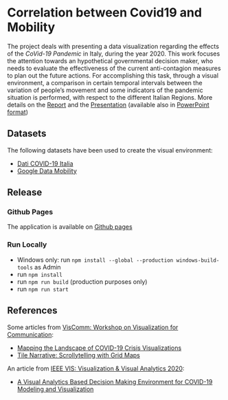 # Correlation between Covid19 and Mobility
The project deals with presenting a data visualization regarding the effects of the *CoVid-19 Pandemic* in Italy, during the year 2020. This work focuses the attention towards an hypothetical governmental decision maker, who needs to evaluate the effectiveness of the current anti-contagion measures to plan out the future actions. For accomplishing this task, through a visual environment, a comparison in certain temporal intervals between the variation of people’s movement and some indicators of the pandemic situation is performed, with respect to the different Italian Regions. More details on the [Report](https://github.com/GiovFiordeponti/VA-Project/blob/main/docs/Report.pdf) and the [Presentation](https://github.com/GiovFiordeponti/VA-Project/blob/main/docs/presentation.pdf) (available also in [PowerPoint format](https://github.com/GiovFiordeponti/VA-Project/raw/main/docs/presentation.pptx))
## Datasets
The following datasets have been used to create the visual environment:
* [Dati COVID-19 Italia](https://github.com/pcm-dpc/COVID-19)
* [Google Data Mobility](https://www.google.com/covid19/mobility/)
## Release
### Github Pages
The application is available on [Github pages](https://giovfiordeponti.github.io/VA-Project/prod/)
### Run Locally
* Windows only: run `npm install --global --production windows-build-tools` as Admin
* run `npm install`
* run `npm run build` (production purposes only)
* run `npm run start`
## References
Some articles from [VisComm: Workshop on Visualization for Communication](https://virtual.ieeevis.org/session_w-comm.html):
* [Mapping the Landscape of COVID-19 Crisis Visualizations](https://osf.io/kd3y9/)
* [Tile Narrative: Scrollytelling with Grid Maps](https://osf.io/xr64m)

An article from [IEEE VIS: Visualization & Visual Analytics 2020](http://ieeevis.org/year/2020/info/papers-sessions):

* [A Visual Analytics Based Decision Making Environment for COVID-19 Modeling and Visualization](https://www.researchgate.net/publication/344828659_A_Visual_Analytics_Based_Decision_Making_Environment_for_COVID-19_Modeling_and_Visualization)
